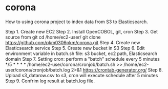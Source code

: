# corona
How to using corona project to index data from S3 to Elasticsearch.

Step 1. Create new EC2
Step 2. Install OpenCOBOL, git, cron
Step 3. Get source from git
   cd /home/ec2-user/
   git clone https://github.com/pkm0306pkm/corona.git
Step 4. Create new Elasticsearch service
Step 5. Create new bucket in S3
Step 6. Edit environment variable in batch.sh file: 
   s3 bucket, 
   ec2 path, 
   Elasticsearch domain
Step 7. Setting cron: perform a "batch" schedule every 5 minutes
   */5 * * * * /home/ec2-user/corona/cronjob/batch.sh >> /home/ec2-user/corona/cronjob/batch.log 2>&1
   https://crontab-generator.org/
Step 8. Upload s3_datarow.csv to s3, cron will execute schedule after 5 minutes
Step 9. Confrim log result at batch.log file.
